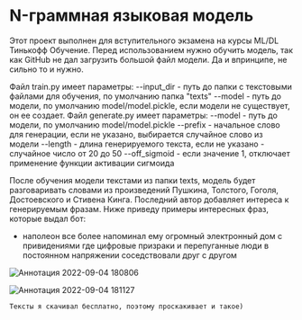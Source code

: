 # N-граммная языковая модель 
Этот проект выполнен для вступительного экзамена на курсы ML/DL Тинькофф Обучение.
Перед использованием нужно обучить модель, так как GitHub не дал загрузить большой файл модели. Да и впринципе, не сильно то и нужно.

Файл train.py имеет параметры:
  --input_dir - путь до папки с текстовыми файлами для обучения, по умолчанию папка "texts"
  --model - путь до модели, по умолчанию model/model.pickle, если модели не существует, он ее создает.
 Файл generate.py имеет параметры:
  --model - путь до модели, по умолчанию model/model.pickle
  --prefix - начальное слово для генерации, если не указано, выбирается случайное слово из модели
  --length - длина генерируемого текста, если не указано - случайное число от 20 до 50
  --off_sigmoid - если значение 1, отключает применение функции активации сигмоида
  
После обучения модели текстами из папки texts, модель будет разговаривать словами из произведений Пушкина, Толстого, Гоголя, Достоевского и Стивена Кинга. Последний автор добавляет интереса к генерируемым фразам. Ниже приведу примеры интересных фраз, которые выдал бот:
   - наполеон все более напоминал ему огромный электронный дом с привидениями где цифровые призраки и перепуганные люди в постоянном напряжении соседствовали друг с другом
   
   ![Аннотация 2022-09-04 180806](https://user-images.githubusercontent.com/44606552/188836983-37bd2071-5a60-42cd-93f8-8b1d93eb5adb.jpg)
   
   ![Аннотация 2022-09-04 181127](https://user-images.githubusercontent.com/44606552/188837083-8e3511a5-1e45-431a-9796-91e29e28ae01.jpg)
   
    Тексты я скачивал бесплатно, поэтому проскакивает и такое)
   
